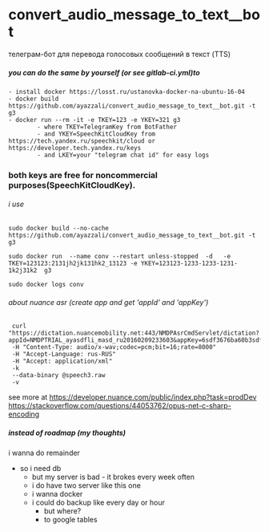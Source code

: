 # convert_audio_message_to_text__bot
телеграм-бот для перевода голосовых сообщений в текст (TTS)

##### you can do the same by yourself (or see gitlab-ci.yml)to 
    - install docker https://losst.ru/ustanovka-docker-na-ubuntu-16-04
    - docker build https://github.com/ayazzali/convert_audio_message_to_text__bot.git -t g3 
    - docker run --rm -it -e TKEY=123 -e YKEY=321 g3
            - where TKEY=TelegramKey from BotFather
            - and YKEY=SpeechKitCloudKey from https://tech.yandex.ru/speechkit/cloud or https://developer.tech.yandex.ru/keys
            - and LKEY=your "telegram chat id" for easy logs
### both keys are free for noncommercial purposes(SpeechKitCloudKey).

###### i use
```
sudo docker build --no-cache https://github.com/ayazzali/convert_audio_message_to_text__bot.git -t g3
 
sudo docker run  --name conv --restart unless-stopped  -d   -e TKEY=123123:2131jh2jk131hk2_13123 -e YKEY=123123-1233-1233-1231-1k2j31k2  g3

sudo docker logs conv
```

###### about nuance asr (create app and get 'appId' and 'appKey')
```
 curl "https://dictation.nuancemobility.net:443/NMDPAsrCmdServlet/dictation?appId=NMDPTRIAL_ayasdfli_masd_ru20160209233603&appKey=6sdf3676ba60b3sdfsdfsdf9cacb0e25e9315355a8fsdfsdfd0b782d26c78sdf8fc2094923bc985fbdd3esdfsdf6ac882700ddcff2sdfsdff6547c1csdfsdfaa&id=C4461956B60B"
 -H "Content-Type: audio/x-wav;codec=pcm;bit=16;rate=8000"
 -H "Accept-Language: rus-RUS"
 -H "Accept: application/xml"
 -k
 --data-binary @speech3.raw
 -v
```
see more at https://developer.nuance.com/public/index.php?task=prodDev https://stackoverflow.com/questions/44053762/opus-net-c-sharp-encoding


##### instead of roadmap (my thoughts)

i wanna do remainder
- so i need db
	- but my server is bad - it brokes every week often
	- i do have two server like this one
	- i wanna docker
	- i could do backup like every day or hour 
		- but where?
		- to google tables
